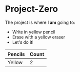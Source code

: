 # Project-Zero
The project is where **I am** going to:

* Write in yellow pencil
* Erase with a yellow eraser
* Let's do it!

| Pencils | Count  |
| ------- | -------|
| Yellow  | 2      |
